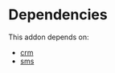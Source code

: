 # Dependencies

This addon depends on:

- [crm](https://github.com/bringout/oca-ocb-crm)
- [sms](https://github.com/bringout/oca-ocb-mail)
